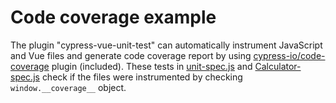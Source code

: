 # Code coverage example

The plugin "cypress-vue-unit-test" can automatically instrument JavaScript and Vue files and generate code coverage report by using [cypress-io/code-coverage](https://github.com/cypress-io/code-coverage) plugin (included). These tests in [unit-spec.js](unit-spec.js) and [Calculator-spec.js](Calculator-spec.js) check if the files were instrumented by checking `window.__coverage__` object.
